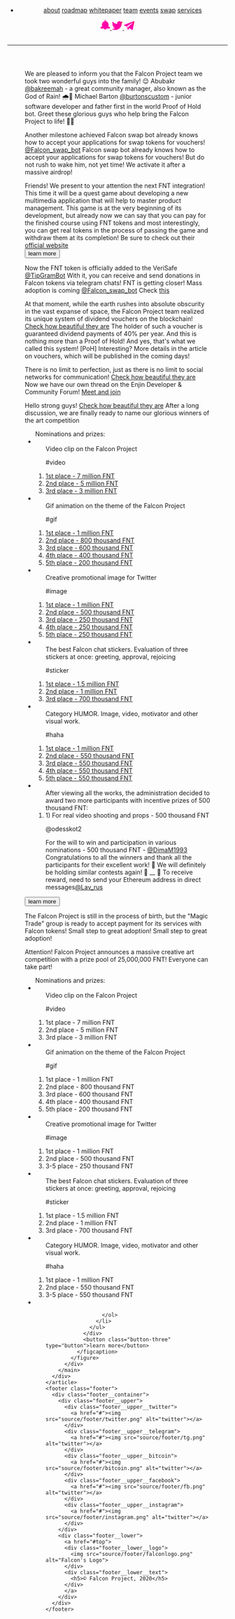 <!DOCTYPE html>
<html lang="en">
<head>
  <meta charset="UTF-8">
  <meta name="viewport" content="width=device-width, initial-scale=1.0">
  <meta http-equiv="X-UA-Compatible" content="ie=edge">
  <link rel="stylesheet" href="css/events.css">
  <link rel="stylesheet" href="https://cdnjs.cloudflare.com/ajax/libs/animate.css/4.0.0/animate.min.css"/>
  <link rel="shortcut icon" href="source/1stPage/falconlogo.png" type="image/x-icon">
  <script src="https://code.jquery.com/jquery-3.5.1.min.js" integrity="sha256-9/aliU8dGd2tb6OSsuzixeV4y/faTqgFtohetphbbj0=" crossorigin="anonymous"></script>
  <title>Events Falcon Project</title>
</head>
<body>
  <div class="wrapper">
    <div class="wrapper__background">
      <div class="wrapper__background__left">
      </div>
      <div class="wrapper__background__right">
      </div>
    </div>
    <header class="header">
      <div class="header__container">
        <nav class="nav__menu">
          <div class="nav__menu__list">
            <ul class="nav__menu__list-item">
              <li>
                <a href="#" target="_blank" class="item__link">about</a>
                <a href="#" target="_blank" class="item__link">roadmap</a>
                <a href="#" target="_blank" class="item__link">whitepaper</a>
                <a href="#" target="_blank" class="item__link">team</a>
                <a href="#" target="_blank" class="item__link">events</a>
                <a href="#" target="_blank" class="item__link">swap</a>
                <a href="#" target="_blank" class="item__link">services</a>
              </li>
            </ul>
          </div>
          <div class="nav__menu__links">
            <a href="https://t.me/Falcon_announcement">
              <svg width="22" height="23" viewBox="0 0 22 23" fill="none" xmlns="http://www.w3.org/2000/svg">
              <path id="link-1" fill-rule="evenodd" clip-rule="evenodd" d="M8.46429 19.7225V19.8279C8.46429 21.199 9.60714 22.324 11 22.324C12.3929 22.324 13.5357 21.199 13.5357 19.8279V19.7225H13.75H20C21.1071 19.7225 22 18.8436 22 17.7537C22 16.6639 21.1071 15.7498 20 15.7498H19.4643H19.4286H18.7857C18.6071 15.4686 18.5 15.117 18.5 14.7655V10.371C18.5 6.96087 16.1786 4.04293 12.8214 3.19919C12.7857 3.19919 12.7143 3.16403 12.7143 3.09372C12.6786 3.02341 12.6786 2.98825 12.7143 2.91794C12.8929 2.63669 13 2.28513 13 1.93357C13 0.843741 12.1071 0 11 0C9.89286 0 9.03572 0.843741 9.03572 1.93357C9.03572 2.28513 9.10714 2.63669 9.28572 2.91794C9.32143 2.98825 9.32143 3.02341 9.32143 3.09372C9.28572 3.16403 9.21429 3.19919 9.17857 3.19919C5.82143 4.04293 3.5 6.96087 3.5 10.371V14.7655C3.5 15.117 3.39286 15.4686 3.21429 15.7498H2.57143H2.03571C0.928571 15.7498 0 16.6639 0 17.7537C0 18.8436 0.928571 19.7225 2.03571 19.7225H8.28572H8.46429ZM12.0714 1.93357C12.0714 2.53122 11.6071 2.98825 11 2.98825C10.3929 2.98825 9.92857 2.53122 9.92857 1.93357C9.92857 1.33592 10.3929 0.878897 11 0.878897C11.6071 0.878897 12.0714 1.33592 12.0714 1.93357Z" fill="url(#paint0_linear)"/>
              <defs>
              <linearGradient id="paint0_linear" x1="-4.78733e-08" y1="17.7052" x2="21.6303" y2="17.1012" gradientUnits="userSpaceOnUse">
              <stop offset="1" stop-color="#FF00A8"/>
              <stop offset="1" stop-color="#FF003D"/>
              </linearGradient>
              </defs>
              </svg>
            </a>
            <a href="https://twitter.com/Falcon_SBS">
              <svg width="25" height="20" viewBox="0 0 25 20" fill="none" xmlns="http://www.w3.org/2000/svg">
              <path id="link-2" fill-rule="evenodd" clip-rule="evenodd" d="M12.3039 6.21687C8.03922 5.9759 4.26471 4 1.71569 0.915663C1.27451 1.68675 1.02941 2.55422 1.02941 3.46988C1.02941 5.20482 1.96078 6.74699 3.33333 7.66265C2.5 7.66265 1.66667 7.42169 0.980392 7.03614V7.08434C0.980392 9.54217 2.7451 11.5663 5.09804 12.0482C4.65686 12.1446 4.21569 12.241 3.77451 12.241C3.43137 12.241 3.08824 12.1928 2.79412 12.1446C3.43137 14.1205 5.34314 15.6145 7.59804 15.6145C5.83333 17.012 3.62745 17.7831 1.22549 17.7831C0.784314 17.7831 0.392157 17.7831 0 17.7349C2.2549 19.1807 4.95098 20 7.84314 20C17.3039 20 22.451 12.2892 22.451 5.63855V4.96386C23.4314 4.28916 24.3137 3.37349 25 2.36145C24.0686 2.74699 23.0882 3.03614 22.0588 3.18072C23.1373 2.55422 23.9216 1.54217 24.3137 0.385542C23.3333 0.963855 22.2059 1.3494 21.0784 1.59036C20.1471 0.626506 18.7745 0 17.3039 0C14.4608 0 12.1569 2.26506 12.1569 5.06024C12.1569 5.44578 12.2059 5.83133 12.3039 6.21687Z" fill="url(#paint0_linear)"/>
              <defs>
              <linearGradient id="paint0_linear" x1="-5.44015e-08" y1="15.8621" x2="24.5683" y2="14.9919" gradientUnits="userSpaceOnUse">
              <stop offset="1" stop-color="#FF00A8"/>
              <stop offset="1" stop-color="#FF003D"/>
              </linearGradient>
              </defs>
              </svg>
            </a>
            <a href="https://t.me/Falcon_official">
              <svg width="24" height="20" viewBox="0 0 24 20" fill="none" xmlns="http://www.w3.org/2000/svg">
              <path id="link-3" fill-rule="evenodd" clip-rule="evenodd" d="M19.2031 4.41023L9.28466 13.2206L9.05612 14.4343L8.82759 16.8616L6.9079 11.4225L18.746 4.00567C18.746 4.00567 19.4773 3.55616 19.4773 4.00567C19.4773 4.00567 19.6144 4.05062 19.2031 4.41023ZM21.8084 0.229806L0.874572 8.276C0.874572 8.276 -0.0852757 8.6356 0.00613834 9.21996C0.0518453 9.84927 0.874572 10.119 0.874572 10.119L5.6281 11.6923L8.59905 19.4687C8.8733 19.6036 9.14754 19.3788 9.14754 19.3788L12.667 15.9626L17.8319 19.8283C19.2945 20.4577 19.7973 19.1541 19.7973 19.1541L23.5452 0.724264C23.5452 -0.534358 21.8084 0.229806 21.8084 0.229806Z" fill="url(#paint0_linear)"/>
              <defs>
              <linearGradient id="paint0_linear" x1="-7.25744e-08" y1="15.8621" x2="23.1419" y2="15.0901" gradientUnits="userSpaceOnUse">
              <stop offset="1" stop-color="#FF00A8"/>
              <stop offset="1" stop-color="#FF003D"/>
              </linearGradient>
              </defs>
              </svg>
            </a>
          </div>
        </nav>
      </div>
      <div class="nav__menu__links-media">
        <a href="http://facebook.com/103578471206969/" target="_blank"><img src="source/1stPage/fb.svg" alt=""></a>
        <a href="https://twitter.com/Falcon_SBS" target="_blank"><img src="source/1stPage/twitter.svg" alt=""></a>
        <a href="https://t.me/Falcon_official" target="_blank"><img src="source/1stPage/tg.svg" alt=""></a>
      </div>
      <div class="nav__container__burger">
        <span></span>
        <span></span>
        <span></span>
      </div>
      <hr class="header__border">
    </header>
    <article class="article">
      <div class="container__events">
        <main class="main__events">
          <div class="main__events__newmembers">
            <figure class="main__events__partnership block__image">
              <div class="block__image__picture">
                <img src="source/eventsPage/newmembers.png" alt="">
              </div>
              <figcaption class="block__image__description">
                  <span class="description__header">
                  We are pleased to inform you that the Falcon Project team we took two wonderful guys into the family! 😌
                  </span>
                  <span class="description__footer">
                    Abubakr <a class="hashtag" href="@bakreemah">@bakreemah</a> - a great community manager, also known as the God of Rain! 🌧🌈
                  </span>
                  <span class="description__footer">
                    Michael Barton <a class="hashtag" href="@bakreemah">@burtonscustom</a> - junior software developer and father first in the world Proof of Hold bot.
                  </span>
                  <span class="description__footer">Greet these glorious guys who help bring the Falcon Project to life! 👏😎</span>
              </figcaption>
            </figure>
          </div>
          <div class="main__events__swapbot">
            <figure class="main__events__partnership block__image">
              <div class="block__image__picture">
                <img src="source/eventsPage/swap.png" alt="">
              </div>
              <figcaption class="block__image__description">
                <span class="description__header">Another milestone achieved</span>
                <span class="description__footer">
                  Falcon swap bot already knows how to accept your applications for swap tokens for vouchers!
                </span>
                <a class="hashtag" href="@Falcon_swap_bot">@Falcon_swap_bot</a>
                <span class="description__footer">
                  Falcon swap bot already knows how to accept your applications for swap tokens for vouchers!
                </span>
                <span class="description__footer">But do not rush to wake him, not yet time! We activate it after a massive airdrop!</span>
              </figcaption>
            </figure>
          </div>
          <div class="main__events__partn-study">
            <figure class="main__events__partn-study block__image">
              <div class="block__image__picture">
                <img src="source/eventsPage/partnership.png" alt="">
              </div>
              <figcaption class="block__image__description">
                <span class="description__header">Friends! We present to your attention the next FNT integration!
                </span>
                <div class="hidden-description-partn-study">
                  <span class="description__footer">
                    This time it will be a quest game about developing a new multimedia application that will help to master product management.
                  </span>
                  <span class="description__footer">
                    This game is at the very beginning of its development, but already now we can say that you can pay for the finished course using FNT tokens and most interestingly, you can get real tokens in the process of passing the game and withdraw them at its completion!
                  </span>
                  <span class="description__footer">Be sure to check out their <a href="http://StudyQuest.online">official website</a></span>
                </div>
                <button class="button-partner-study" type="button">learn more</button>
              </figcaption>
            </figure>
          </div>
          <div class="main__events__tipbot">
            <figure class="main__events__tipbot block__image">
              <div class="block__image__picture">
                <img src="source/eventsPage/tipbot.png" alt="">
              </div>
              <figcaption class="block__image__description">
                <span class="description__header">Now the FNT token is officially added to the VeriSafe</span>
                <a class="hashtag" href="@TipGramBot bot">@TipGramBot</a>
                <span class="description__footer">
                  With it, you can receive and send donations in Falcon tokens via telegram chats! FNT is getting closer! Mass adoption is coming
                </span>
                <a class="hashtag" href="@Falcon_swap_bot">@Falcon_swap_bot</a>
                <span class="description__footer">Check <a class="link" href="https://t.me/VeriSafeNews/234">this</a>
                </span>
              </figcaption>
            </figure>
          </div>
          <div class="main__events__vouchers">
            <figure class="main__events__vouchers block__image">
              <div class="block__image__picture">
                <img src="source/eventsPage/vouchers.png" alt="">
              </div>
              <figcaption class="block__image__description">
                <span class="description__header">At that moment, while the earth rushes into absolute obscurity in the vast expanse of space, the Falcon Project team realized its unique system of dividend vouchers on the blockchain!</span>
                <a class="link" href="https://enjinx.io/eth/platform/3434/assets">Check how beautiful they are</a>
                <span class="description__footer">
                  The holder of such a voucher is guaranteed dividend payments of 40% per year. And this is nothing more than a Proof of Hold!
                </span>
                <span class="description__footer">And yes, that's what we called this system! [PoH] Interesting?</span>
                <span class="description__footer">More details in the article on vouchers, which will be published in the coming days!</span>
              </figcaption>
            </figure>
          </div>
          <div class="main__events__enjin-forum">
            <figure class="main__events__enjin-forum block__image">
              <div class="block__image__picture">
                <img src="source/eventsPage/searchenj.png" alt="">
              </div>
              <figcaption class="block__image__description">
                <span class="description__header">There is no limit to perfection, just as there is no limit to social networks for communication!</span>
                <a class="link" href="https://enjinx.io/eth/platform/3434/assets">Check how beautiful they are</a>
                <span class="description__footer">Now we have our own thread on the Enjin Developer & Community Forum!</span>
                <a class="link" href="https://forum.enjin.io/d/24-falcon-project-swap-blockchain-system">Meet and join</a>
              </figcaption>
            </figure>
          </div>
          <div class="main__events__congratulations">
            <figure class="main__events__congratulations block__image">
              <div class="block__image__picture">
                <img src="source/eventsPage/congr.png" alt="">
              </div>
              <figcaption class="block__image__description">
                <span class="description__header">Hello strong guys!</span>
                <a class="link" href="https://enjinx.io/eth/platform/3434/assets">Check how beautiful they are</a>
                <span class="description__footer">After a long discussion, we are finally ready to name our glorious winners of the art competition</span>
                <div class="hidden-description">
                  <ul>
                    <span class="description__header">Nominations and prizes:</span>
                    <li>
                      <ol>
                        <span class="nominations__title">Video clip on the Falcon Project</span>
                        <p class="hashtag">#video</p>
                        <li class="contest__results"><a class="link" href="https://t.me/Falcon_official/1112">1st place - 7 million FNT</a></li>
                        <li class="contest__results"><a class="link" href="https://t.me/Falcon_official/1012">2nd place - 5 million FNT</a></li>
                        <li class="contest__results"><a class="link" href="https://t.me/Falcon_official/979">3rd place - 3 million FNT</a></li>
                      </ol>
                    </li>
                    <li>
                      <ol>
                        <span class="nominations__title">Gif animation on the theme of the Falcon Project</span>
                        <p class="hashtag">#gif</p>
                        <li class="contest__results"><a class="link" href="https://t.me/Falcon_official/892">1st place - 1 million FNT</a></li>
                        <li class="contest__results"><a class="link" href="https://t.me/Falcon_official/914">2nd place - 800 thousand FNT</a></li>
                        <li class="contest__results"><a class="link" href="https://t.me/Falcon_official/1091">3rd place - 600 thousand FNT</a></li>
                        <li class="contest__results"><a class="link" href="https://t.me/Falcon_official/999">4th place - 400 thousand FNT</a></li>
                        <li class="contest__results"><a class="link" href="https://t.me/Falcon_official/992">5th place - 200 thousand FNT</a></li>
                      </ol>
                    </li>
                    <li>
                      <ol>
                        <span class="nominations__title">Creative promotional image for Twitter</span>
                        <p class="hashtag">#image</p>
                        <li class="contest__results"><a class="link" href="https://t.me/Falcon_official/885">1st place - 1 million FNT</a></li>
                        <li class="contest__results"><a class="link" href="https://t.me/Falcon_official/1059">2nd place - 500 thousand FNT</a></li>
                        <li class="contest__results"><a class="link" href="https://t.me/Falcon_official/1110">3rd place - 250 thousand FNT</a></li>
                        <li class="contest__results"><a class="link" href="https://t.me/Falcon_official/1047">4th place - 250 thousand FNT</a></li>
                        <li class="contest__results"><a class="link" href="https://t.me/Falcon_official/901">5th place - 250 thousand FNT</a></li>
                      </ol>
                    </li>
                    <li>
                      <ol>
                        <span class="nominations__title">The best Falcon chat stickers. Evaluation of three stickers at once: greeting, approval, rejoicing</span>
                        <p class="hashtag">#sticker</p>
                        <li class="contest__results"><a class="link" href="https://t.me/addstickers/FalconSticker">1st place - 1.5 million FNT</a></li>
                        <li class="contest__results"><a class="link" href="https://t.me/addstickers/FalconProject">2nd place - 1 million FNT</a></li>
                        <li class="contest__results"><a class="link" href="https://t.me/addstickers/FalconProject">3rd place - 700 thousand FNT</a></li>
                      </ol>
                    </li>
                    <li>
                      <ol>
                        <span class="nominations__title">Category HUMOR. Image, video, motivator and other visual work.</span>
                        <p class="hashtag">#haha</p>
                        <li class="contest__results"><a class="link" href="https://t.me/Falcon_official/908">1st place - 1 million FNT</a></li>
                        <li class="contest__results"><a class="link" href="https://t.me/Falcon_official/1049">2nd place - 550 thousand FNT</a></li>
                        <li class="contest__results"><a class="link" href="https://t.me/Falcon_official/1104">3rd place - 550 thousand FNT</a></li>
                        <li class="contest__results"><a class="link" href="https://t.me/Falcon_official/1040">4th place - 550 thousand FNT</a></li>
                        <li class="contest__results"><a class="link" href="https://t.me/Falcon_official/957">5th place - 550 thousand FNT</a></li>
                      </ol>
                    </li>
                    <li>
                      <ol>
                        <span class="nominations__title">After viewing all the works, the administration decided to award two more participants with incentive prizes of 500 thousand FNT:</span>
                        <li class="contest__results">1) For real video shooting and props - 500 thousand FNT <a class="link" href="https://t.me/Falcon_official/1064"></a>
                        <p class="hashtag">@odesskot2</p>
                        </li>
                        <p class="contest__results">For the will to win and participation in various nominations - 500 thousand FNT - <a class="hashtag" href="#">@DimaM1993</a> Congratulations to all the winners and thank all the participants for their excellent work! 🥳 We will definitely be holding similar contests again! 👏 __ 📢 To receive reward, need to send your Ethereum address in direct messages<a class="hashtag" href="#">@Lav_rus</a>
                        </p>
                      </ol>
                    </li>
                  </ul>
                </div>
                <button class="button" type="button">learn more</button>
              </figcaption>
            </figure>
          </div>
          <div class="main__events__partnership">
            <figure class="main__events__partnership block__image">
              <div class="block__image__picture">
                <img src="source/eventsPage/partner.png" alt="">
              </div>
              <figcaption class="block__image__description">
                <span class="description__header">The Falcon Project is still in the process of birth, but the "Magic Trade" group is ready to accept payment for its services with Falcon tokens! Small step to great adoption!</span>
                <span class="description__footer">
                  Small step to great adoption!
                </span>
              </figcaption>
            </figure>
          </div>
          <div class="main__events__art">
            <figure class="main__events__art block__image">
              <div class="block__image__picture">
                <img src="source/eventsPage/art.png" alt="">
              </div>
              <figcaption class="block__image__description">
                <span class="description__header">Attention! Falcon Project announces a massive creative art competition with a prize pool of 25,000,000 FNT! Everyone can take part!</span>
                <div class="hidden-description-three">
                  <ul>
                    <span class="description__header">Nominations and prizes:</span>
                    <li>
                      <ol>
                        <span class="nominations__title">Video clip on the Falcon Project</span>
                        <p class="hashtag">#video</p>
                        <li class="contest__results">1st place - 7 million FNT</li>
                        <li class="contest__results">2nd place - 5 million FNT</li>
                        <li class="contest__results">3rd place - 3 million FNT</li>
                      </ol>
                    </li>
                    <li>
                      <ol>
                        <span class="nominations__title">Gif animation on the theme of the Falcon Project</span>
                        <p class="hashtag">#gif</p>
                        <li class="contest__results">1st place - 1 million FNT</li>
                        <li class="contest__results">2nd place - 800 thousand FNT</li>
                        <li class="contest__results">3rd place - 600 thousand FNT</li>
                        <li class="contest__results">4th place - 400 thousand FNT</li>
                        <li class="contest__results">5th place - 200 thousand FNT</li>
                      </ol>
                    </li>
                    <li>
                      <ol>
                        <span class="nominations__title">Creative promotional image for Twitter</span>
                        <p class="hashtag">#image</p>
                        <li class="contest__results">1st place - 1 million FNT</li>
                        <li class="contest__results">2nd place - 500 thousand FNT</li>
                        <li class="contest__results">3-5 place - 250 thousand FNT</li>
                      </ol>
                    </li>
                    <li>
                      <ol>
                        <span class="nominations__title">The best Falcon chat stickers. Evaluation of three stickers at once: greeting, approval, rejoicing</span>
                        <p class="hashtag">#sticker</p>
                        <li class="contest__results">1st place - 1.5 million FNT</li>
                        <li class="contest__results">2nd place - 1 million FNT</li>
                        <li class="contest__results">3rd place - 700 thousand FNT</li>
                      </ol>
                    </li>
                    <li>
                      <ol>
                        <span class="nominations__title">Category HUMOR. Image, video, motivator and other visual work.</span>
                        <p class="hashtag">#haha</p>
                        <li class="contest__results">1st place - 1 million FNT</a></li>
                        <li class="contest__results">2nd place - 550 thousand FNT</a></li>
                        <li class="contest__results">3-5 place - 550 thousand FNT</a></li>
                      </ol>
                    </li>
                    <li>
                      <ol>
                        
                      </ol>
                    </li>
                  </ul>
                </div>
                <button class="button-three" type="button">learn more</button>
              </figcaption>
            </figure>
          </div>
        </main>
      </div>
    </article>
    <footer class="footer">
      <div class="footer__container">
        <div class="footer__upper">
          <div class="footer__upper__twitter">
            <a href="#"><img src="source/footer/twitter.png" alt="twitter"></a>
          </div>
          <div class="footer__upper__telegram">
            <a href="#"><img src="source/footer/tg.png" alt="twitter"></a>
          </div>
          <div class="footer__upper__bitcoin">
            <a href="#"><img src="source/footer/bitcoin.png" alt="twitter"></a>
          </div>
          <div class="footer__upper__facebook">
            <a href="#"><img src="source/footer/fb.png" alt="twitter"></a>
          </div>
          <div class="footer__upper__instagram">
            <a href="#"><img src="source/footer/instagram.png" alt="twitter"></a>
          </div>
        </div>
        <div class="footer__lower">
          <a href="#top">
          <div class="footer__lower__logo">
            <img src="source/footer/falconlogo.png" alt="Falcon's Logo">
          </div>
          <div class="footer__lower__text">
            <h5>© Falcon Project, 2020</h5>
          </div>
          </a>
        </div>
      </div>
    </footer>
  </div>
<script src="js/events/events.js"></script>
</body>
</html>
